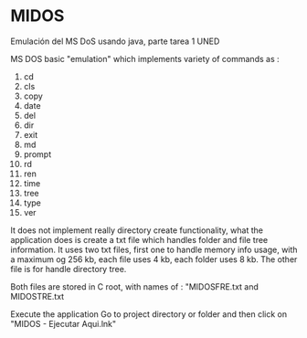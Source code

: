 # MIDOS
Emulación del MS DoS usando java, parte tarea 1 UNED

MS DOS basic "emulation" which implements variety of commands as :
1. cd
2. cls
3. copy
4. date
5. del
6. dir
7. exit
8. md
9. prompt
10. rd
11. ren
12. time
13. tree
14. type
15. ver

It does not implement really directory create functionality, what the application does is create a txt file which handles folder and 
file tree information. It uses two txt files, first one to handle memory info usage, with a maximum og 256 kb, each file uses 4 kb, each folder
uses 8 kb. The other file is for handle directory tree.

Both files are stored in C root, with names of : "MIDOSFRE.txt and MIDOSTRE.txt

Execute the application
 Go to project directory or folder and then click on "MIDOS - Ejecutar Aqui.lnk"



